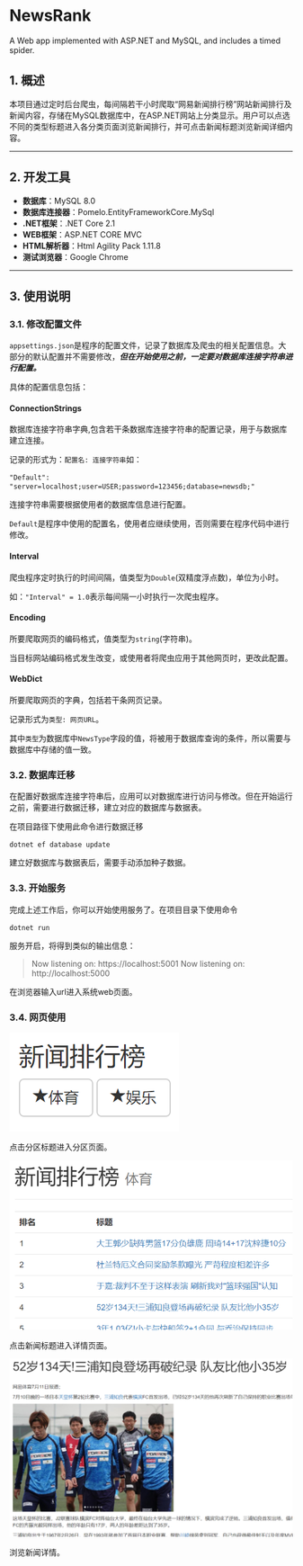 # NewsRank
A Web app implemented with ASP.NET and MySQL, and includes a timed spider. 

## 1. 概述
本项目通过定时后台爬虫，每间隔若干小时爬取“网易新闻排行榜”网站新闻排行及新闻内容，存储在MySQL数据库中，在ASP.NET网站上分类显示。用户可以点选不同的类型标题进入各分类页面浏览新闻排行，并可点击新闻标题浏览新闻详细内容。

---

## 2. 开发工具
- **数据库**：MySQL 8.0
- **数据库连接器**：Pomelo.EntityFrameworkCore.MySql
- **.NET框架**：.NET Core 2.1
- **WEB框架**：ASP.NET CORE MVC
- **HTML解析器**：Html Agility Pack 1.11.8
- **测试浏览器**：Google Chrome

---

## 3. 使用说明
### 3.1. 修改配置文件
`appsettings.json`是程序的配置文件，记录了数据库及爬虫的相关配置信息。大部分的默认配置并不需要修改，***但在开始使用之前，一定要对数据库连接字符串进行配置。***

具体的配置信息包括：

#### ConnectionStrings
数据库连接字符串字典,包含若干条数据库连接字符串的配置记录，用于与数据库建立连接。

记录的形式为：`配置名: 连接字符串`如：
```
"Default": "server=localhost;user=USER;password=123456;database=newsdb;"
```
连接字符串需要根据使用者的数据库信息进行配置。

`Default`是程序中使用的配置名，使用者应继续使用，否则需要在程序代码中进行修改。

#### Interval
爬虫程序定时执行的时间间隔，值类型为`Double`(双精度浮点数)，单位为小时。

如：`"Interval" = 1.0`表示每间隔一小时执行一次爬虫程序。

#### Encoding
所要爬取网页的编码格式，值类型为`string`(字符串)。

当目标网站编码格式发生改变，或使用者将爬虫应用于其他网页时，更改此配置。

#### WebDict
所要爬取网页的字典，包括若干条网页记录。

记录形式为`类型: 网页URL`。

其中`类型`为数据库中`NewsType`字段的值，将被用于数据库查询的条件，所以需要与数据库中存储的值一致。

### 3.2. 数据库迁移
在配置好数据库连接字符串后，应用可以对数据库进行访问与修改。但在开始运行之前，需要进行数据迁移，建立对应的数据库与数据表。

在项目路径下使用此命令进行数据迁移
```
dotnet ef database update
```
建立好数据库与数据表后，需要手动添加种子数据。

### 3.3. 开始服务
完成上述工作后，你可以开始使用服务了。在项目目录下使用命令
```
dotnet run
```
服务开启，将得到类似的输出信息：
>Now listening on: https://localhost:5001
Now listening on: http://localhost:5000

在浏览器输入url进入系统web页面。

### 3.4. 网页使用

![](./doc/img/1.png)

点击分区标题进入分区页面。

![](./doc/img/2.png)

点击新闻标题进入详情页面。

![](./doc/img/3.png)

浏览新闻详情。

